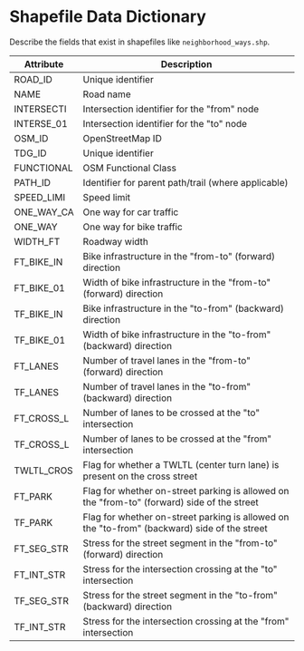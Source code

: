 # Shapefile Data Dictionary

Describe the fields that exist in shapefiles like `neighborhood_ways.shp`.

| **Attribute** | **Description**                                                                              |
| ------------- | -------------------------------------------------------------------------------------------- |
| ROAD_ID       | Unique identifier                                                                            |
| NAME          | Road name                                                                                    |
| INTERSECTI    | Intersection identifier for the "from" node                                                  |
| INTERSE_01    | Intersection identifier for the "to" node                                                    |
| OSM_ID        | OpenStreetMap ID                                                                             |
| TDG_ID        | Unique identifier                                                                            |
| FUNCTIONAL    | OSM Functional Class                                                                         |
| PATH_ID       | Identifier for parent path/trail (where applicable)                                          |
| SPEED_LIMI    | Speed limit                                                                                  |
| ONE_WAY_CA    | One way for car traffic                                                                      |
| ONE_WAY       | One way for bike traffic                                                                     |
| WIDTH_FT      | Roadway width                                                                                |
| FT_BIKE_IN    | Bike infrastructure in the "from-to" (forward) direction                                     |
| FT_BIKE_01    | Width of bike infrastructure in the "from-to" (forward) direction                            |
| TF_BIKE_IN    | Bike infrastructure in the "to-from" (backward) direction                                    |
| TF_BIKE_01    | Width of bike infrastructure in the "to-from" (backward) direction                           |
| FT_LANES      | Number of travel lanes in the "from-to" (forward) direction                                  |
| TF_LANES      | Number of travel lanes in the "to-from" (backward) direction                                 |
| FT_CROSS_L    | Number of lanes to be crossed at the "to" intersection                                       |
| TF_CROSS_L    | Number of lanes to be crossed at the "from" intersection                                     |
| TWLTL_CROS    | Flag for whether a TWLTL (center turn lane) is present on the cross street                   |
| FT_PARK       | Flag for whether on-street parking is allowed on the "from-to" (forward) side of the street  |
| TF_PARK       | Flag for whether on-street parking is allowed on the "to-from" (backward) side of the street |
| FT_SEG_STR    | Stress for the street segment in the "from-to" (forward) direction                           |
| FT_INT_STR    | Stress for the intersection crossing at the "to" intersection                                |
| TF_SEG_STR    | Stress for the street segment in the "to-from" (backward) direction                          |
| TF_INT_STR    | Stress for the intersection crossing at the "from" intersection                              |
